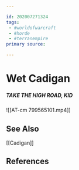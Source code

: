```yaml
---

id: 202007271324
tags:
 - #worldofwarcraft
 - #horde
 - #terranempire
primary source:

---
```


# Wet Cadigan
##### TAKE THE HIGH ROAD, KID
![[AT-cm 799565101.mp4]]

## See Also
[[Cadigan]]

## References

